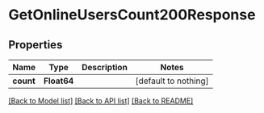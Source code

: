 # GetOnlineUsersCount200Response


## Properties
Name | Type | Description | Notes
------------ | ------------- | ------------- | -------------
**count** | **Float64** |  | [default to nothing]


[[Back to Model list]](../README.md#models) [[Back to API list]](../README.md#api-endpoints) [[Back to README]](../README.md)


